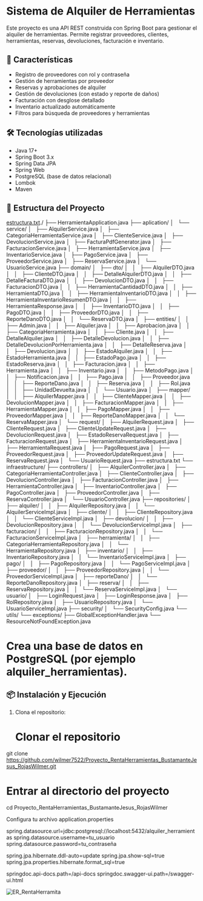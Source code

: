# Sistema de Alquiler de Herramientas

Este proyecto es una API REST construida con Spring Boot para gestionar el alquiler de herramientas. Permite registrar proveedores, clientes, herramientas, reservas, devoluciones, facturación e inventario.

## 🚀 Características

- Registro de proveedores con rol y contraseña
- Gestión de herramientas por proveedor
- Reservas y aprobaciones de alquiler
- Gestión de devoluciones (con estado y reporte de daños)
- Facturación con desglose detallado
- Inventario actualizado automáticamente
- Filtros para búsqueda de proveedores y herramientas

## 🛠️ Tecnologías utilizadas

- Java 17+
- Spring Boot 3.x
- Spring Data JPA
- Spring Web
- PostgreSQL (base de datos relacional)
- Lombok
- Maven

## 📁 Estructura del Proyecto

[estructura.txt](https://github.com/user-attachments/files/20441133/estructura.txt)./
├── HerramientaApplication.java
├── aplication/
│   └── service/
│       ├── AlquilerService.java
│       ├── CategoriaHerramientaService.java
│       ├── ClienteService.java
│       ├── DevolucionService.java
│       ├── FacturaPdfGenerator.java
│       ├── FacturacionService.java
│       ├── HerramientaService.java
│       ├── InventarioService.java
│       ├── PagoService.java
│       ├── ProveedorService.java
│       ├── ReservaService.java
│       └── UsuarioService.java
├── domain/
│   ├── dto/
│   │   ├── AlquilerDTO.java
│   │   ├── ClienteDTO.java
│   │   ├── DetalleAlquilerDTO.java
│   │   ├── DetalleFacturaDTO.java
│   │   ├── DevolucionDTO.java
│   │   ├── FacturacionDTO.java
│   │   ├── HerramientaCantidadDTO.java
│   │   ├── HerramientaDTO.java
│   │   ├── HerramientaInventarioDTO.java
│   │   ├── HerramientaInventarioResumenDTO.java
│   │   ├── HerramientaResponse.java
│   │   ├── InventarioDTO.java
│   │   ├── PagoDTO.java
│   │   ├── ProveedorDTO.java
│   │   ├── ReporteDanoDTO.java
│   │   └── ReservaDTO.java
│   ├── entities/
│   │   ├── Admin.java
│   │   ├── Alquiler.java
│   │   ├── Aprobacion.java
│   │   ├── CategoriaHerramienta.java
│   │   ├── Cliente.java
│   │   ├── DetalleAlquiler.java
│   │   ├── DetalleDevolucion.java
│   │   ├── DetalleDevolucionPorHerramienta.java
│   │   ├── DetalleReserva.java
│   │   ├── Devolucion.java
│   │   ├── EstadoAlquiler.java
│   │   ├── EstadoHerramienta.java
│   │   ├── EstadoPago.java
│   │   ├── EstadoReserva.java
│   │   ├── Facturacion.java
│   │   ├── Herramienta.java
│   │   ├── Inventario.java
│   │   ├── MetodoPago.java
│   │   ├── Notificacion.java
│   │   ├── Pago.java
│   │   ├── Proveedor.java
│   │   ├── ReporteDano.java
│   │   ├── Reserva.java
│   │   ├── Rol.java
│   │   ├── UnidadDevuelta.java
│   │   └── Usuario.java
│   ├── mapper/
│   │   ├── AlquilerMapper.java
│   │   ├── ClienteMapper.java
│   │   ├── DevolucionMapper.java
│   │   ├── FacturacionMapper.java
│   │   ├── HerramientaMapper.java
│   │   ├── PagoMapper.java
│   │   ├── ProveedorMapper.java
│   │   ├── ReporteDanoMapper.java
│   │   └── ReservaMapper.java
│   └── request/
│       ├── AlquilerRequest.java
│       ├── ClienteRequest.java
│       ├── ClienteUpdateRequest.java
│       ├── DevolucionRequest.java
│       ├── EstadoReservaRequest.java
│       ├── FacturacionRequest.java
│       ├── HerramientaInventarioRequest.java
│       ├── HerramientaRequest.java
│       ├── PagoRequest.java
│       ├── ProveedorRequest.java
│       ├── ProveedorUpdateRequest.java
│       ├── ReservaRequest.java
│       └── UsuarioRequest.java
├── estructura.txt
└── infraestructure/
    ├── controllers/
    │   ├── AlquilerController.java
    │   ├── CategoriaHerramientaController.java
    │   ├── ClienteController.java
    │   ├── DevolucionController.java
    │   ├── FacturacionController.java
    │   ├── HerramientaController.java
    │   ├── InventarioController.java
    │   ├── PagoController.java
    │   ├── ProveedorController.java
    │   ├── ReservaController.java
    │   └── UsuarioController.java
    ├── repositories/
    │   ├── alquiler/
    │   │   ├── AlquilerRepository.java
    │   │   └── AlquilerServiceImpl.java
    │   ├── cliente/
    │   │   ├── ClienteRepository.java
    │   │   └── ClienteServiceImpl.java
    │   ├── devolucion/
    │   │   ├── DevolucionRepository.java
    │   │   └── DevolucionServiceImpl.java
    │   ├── facturacion/
    │   │   ├── FacturacionRepository.java
    │   │   └── FacturacionServiceImpl.java
    │   ├── herramienta/
    │   │   ├── CategoriaHerramientaRepository.java
    │   │   └── HerramientaRepository.java
    │   ├── inventario/
    │   │   ├── InventarioRepository.java
    │   │   └── InventarioServiceImpl.java
    │   ├── pago/
    │   │   ├── PagoRepository.java
    │   │   └── PagoServiceImpl.java
    │   ├── proveedor/
    │   │   ├── ProveedorRepository.java
    │   │   └── ProveedorServiceImpl.java
    │   ├── reporteDano/
    │   │   └── ReporteDanoRepository.java
    │   ├── reserva/
    │   │   ├── ReservaRepository.java
    │   │   └── ReservaServiceImpl.java
    │   └── usuario/
    │       ├── LoginRequest.java
    │       ├── LoginResponse.java
    │       ├── RolRepository.java
    │       ├── UsuarioRepository.java
    │       └── UsuarioServiceImpl.java
    ├── security/
    │   └── SecurityConfig.java
    └── utils/
        └── exceptions/
            ├── GlobalExceptionHandler.java
            └── ResourceNotFoundException.java


# Crea una base de datos en PostgreSQL (por ejemplo alquiler_herramientas).


## 📦 Instalación y Ejecución

1. Clona el repositorio:
   
   # Clonar el repositorio
git clone https://github.com/wilmer7522/Proyecto_RentaHerramientas_BustamanteJesus_RojasWilmer.git

# Entrar al directorio del proyecto
cd Proyecto_RentaHerramientas_BustamanteJesus_RojasWilmer

Configura tu archivo application.properties

spring.datasource.url=jdbc:postgresql://localhost:5432/alquiler_herramientas
spring.datasource.username=tu_usuario
spring.datasource.password=tu_contraseña

spring.jpa.hibernate.ddl-auto=update
spring.jpa.show-sql=true
spring.jpa.properties.hibernate.format_sql=true

springdoc.api-docs.path=/api-docs
springdoc.swagger-ui.path=/swagger-ui.html




![ER_RentaHerramita](https://github.com/user-attachments/assets/b0d187c3-b551-49f7-a338-5203182b18e5)
